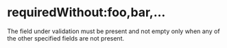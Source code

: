 # requiredWithout:foo,bar,...

The field under validation must be present and not empty only when any of the other specified fields are not present.
